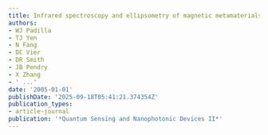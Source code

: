 ```yaml
---
title: Infrared spectroscopy and ellipsometry of magnetic metamaterials
authors:
- WJ Padilla
- TJ Yen
- N Fang
- DC Vier
- DR Smith
- JB Pendry
- X Zhang
- ' ...'
date: '2005-01-01'
publishDate: '2025-09-18T05:41:21.374354Z'
publication_types:
- article-journal
publication: '*Quantum Sensing and Nanophotonic Devices II*'
---
```

